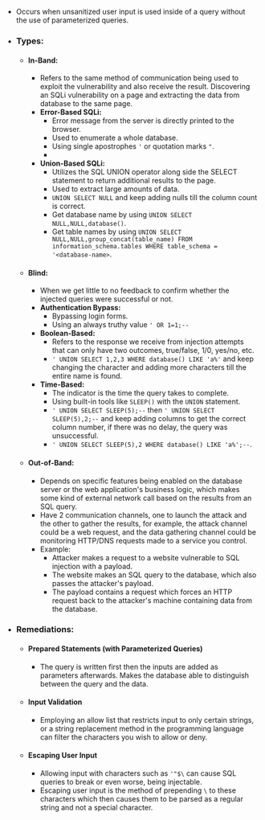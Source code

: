 - Occurs when unsanitized user input is used inside of a query without the use of parameterized queries.
- ### Types:
	- #### In-Band:
		- Refers to the same method of communication being used to exploit the vulnerability and also receive the result. Discovering an SQLi vulnerability on a page and extracting the data from database to the same page.
		- **Error-Based SQLi:**
			- Error message from the server is directly printed to the browser.
			- Used to enumerate a whole database.
			- Using single apostrophes `'` or quotation marks `"`.
			- 
		- **Union-Based SQLi:**
			- Utilizes the SQL UNION operator along side the SELECT statement to return additional results to the page.
			- Used to extract large amounts of data.
			- `UNION SELECT NULL` and keep adding nulls till the column count is correct.
			- Get database name by using `UNION SELECT NULL,NULL,database()`.
			- Get table names by using `UNION SELECT NULL,NULL,group_concat(table_name) FROM information_schema.tables WHERE table_schema = '<database-name>`.
	- #### Blind:
		- When we get little to no feedback to confirm whether the injected queries were successful or not.
		- **Authentication Bypass:**
			- Bypassing login forms.
			- Using an always truthy value `' OR 1=1;--`
		- **Boolean-Based:**
			- Refers to the response we receive from injection attempts that can only have two outcomes, true/false, 1/0, yes/no, etc.
			- `' UNION SELECT 1,2,3 WHERE database() LIKE 'a%'` and keep changing the character and adding more characters till the entire name is found.
		- **Time-Based:**
			- The indicator is the time the query takes to complete.
			- Using built-in tools like `SLEEP()` with the `UNION` statement.
			- `' UNION SELECT SLEEP(5);--` then `' UNION SELECT SLEEP(5),2;--` and keep adding columns to get the correct column number, if there was no delay, the query was unsuccessful.
			- `' UNION SELECT SLEEP(5),2 WHERE database() LIKE 'a%';--`.
	- #### Out-of-Band:
		- Depends on specific features being enabled on the database server or the web application's business logic, which makes some kind of external network call based on the results from an SQL query.
		- Have 2 communication channels, one to launch the attack and the other to gather the results, for example, the attack channel could be a web request, and the data gathering channel could be monitoring HTTP/DNS requests made to a service you control.
		- Example:
			- Attacker makes a request to a website vulnerable to SQL injection with a payload.
			- The website makes an SQL query to the database, which also passes the attacker's payload.
			- The payload contains a request which forces an HTTP request back to the attacker's machine containing data from the database.
- ### Remediations:
	- #### Prepared Statements (with Parameterized Queries)
		- The query is written first then the inputs are added as parameters afterwards. Makes the database able to distinguish between the query and the data.
	- #### Input Validation
		- Employing an allow list that restricts input to only certain strings, or a string replacement method in the programming language can filter the characters you wish to allow or deny.
	- #### Escaping User Input
		- Allowing input with characters such as `'"$\` can cause SQL queries to break or even worse, being injectable.
		- Escaping user input is the method of prepending `\` to these characters which then causes them to be parsed as a regular string and not a special character.